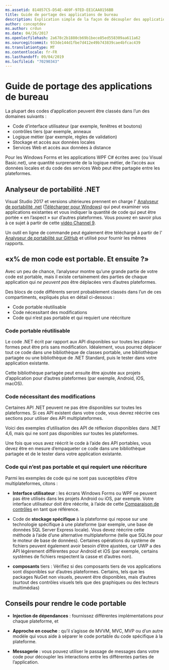 ```yaml
---
ms.assetid: 814857C5-D54E-469F-97ED-EE1CAA0156BB
title: Guide de portage des applications de bureau
description: Explication simple de la façon de découpler des applications Windows Forms ou WPF existantes pour créer des applications multiplateformes à exécuter sur macOS, iOS, Android, ainsi que UWP/Windows 10.
author: conceptdev
ms.author: crdun
ms.date: 04/26/2017
ms.openlocfilehash: 2a678c2b1880cb69b1bece85ed558309aa611a62
ms.sourcegitcommit: 933de144d1fbe7d412e49b743839cae4bfcac439
ms.translationtype: MT
ms.contentlocale: fr-FR
ms.lasthandoff: 09/04/2019
ms.locfileid: "70290343"
---
```

# <a name="desktop-app-porting-guidance"></a>Guide de portage des applications de bureau

La plupart des codes d’application peuvent être classés dans l’un des domaines suivants :

- Code d’interface utilisateur (par exemple, fenêtres et boutons)
- contrôles tiers (par exemple, anneaux
- Logique métier (par exemple, règles de validation)
- Stockage et accès aux données locales
- Services Web et accès aux données à distance

Pour les Windows Forms et les applications WPF C# écrites avec (ou Visual Basic.net), une quantité surprenante de la logique métier, de l’accès aux données locales et du code des services Web peut être partagée entre les plateformes.

## <a name="net-portability-analyzer"></a>Analyseur de portabilité .NET

Visual Studio 2017 et versions ultérieures prennent en charge l' [Analyseur de portabilité .net](https://docs.microsoft.com/dotnet/articles/standard/portability-analyzer) ([Télécharger pour Windows](https://marketplace.visualstudio.com/items?itemName=ConnieYau.NETPortabilityAnalyzer)) qui peut examiner vos applications existantes et vous indiquer la quantité de code qui peut être portée « en l’aspect » sur d’autres plateformes. Vous pouvez en savoir plus à ce sujet à partir de cette [vidéo Channel 9](https://channel9.msdn.com/Blogs/Seth-Juarez/A-Brief-Look-at-the-NET-Portability-Analyzer).

Un outil en ligne de commande peut également être téléchargé à partir de l' [Analyseur de portabilité sur GitHub](https://github.com/Microsoft/dotnet-apiport) et utilisé pour fournir les mêmes rapports.

## <a name="x-of-my-code-is-portable-what-next"></a>«x% de mon code est portable. Et ensuite ?»

Avec un peu de chance, l’analyseur montre qu’une grande partie de votre code est portable, mais il existe certainement des parties de chaque application qui _ne peuvent pas_ être déplacées vers d’autres plateformes.

Des blocs de code différents seront probablement classés dans l’un de ces compartiments, expliqués plus en détail ci-dessous :

- Code portable réutilisable
- Code nécessitant des modifications
- Code qui n’est pas portable et qui requiert une réécriture

### <a name="re-useable-portable-code"></a>Code portable réutilisable

Le code .NET écrit par rapport aux API disponibles sur toutes les plates-formes peut être pris sans modification. Idéalement, vous pourrez déplacer tout ce code dans une bibliothèque de classes portable, une bibliothèque partagée ou une bibliothèque de .NET Standard, puis le tester dans votre application existante.

Cette bibliothèque partagée peut ensuite être ajoutée aux projets d’application pour d’autres plateformes (par exemple, Android, iOS, macOS).

### <a name="code-that-requires-changes"></a>Code nécessitant des modifications

Certaines API .NET peuvent ne pas être disponibles sur toutes les plateformes. Si ces API existent dans votre code, vous devrez réécrire ces sections pour utiliser des API multiplateformes.

Voici des exemples d’utilisation des API de réflexion disponibles dans .NET 4,6, mais qui ne sont pas disponibles sur toutes les plateformes.

Une fois que vous avez réécrit le code à l’aide des API portables, vous devez être en mesure d’empaqueter ce code dans une bibliothèque partagée et de le tester dans votre application existante.

### <a name="code-that-isnt-portable-and-requires-a-re-write"></a>Code qui n’est pas portable et qui requiert une réécriture

Parmi les exemples de code qui ne sont pas susceptibles d’être multiplateformes, citons :

- **Interface utilisateur** : les écrans Windows Forms ou WPF ne peuvent pas être utilisés dans les projets Android ou iOS, par exemple. Votre interface utilisateur doit être réécrite, à l’aide de cette [Comparaison de contrôles](~/cross-platform/desktop/controls/index.md) en tant que référence.

- Code de **stockage spécifique** à la plateforme qui repose sur une technologie spécifique à une plateforme (par exemple, une base de données SQL Server Express locale). Vous devez réécrire cette méthode à l’aide d’une alternative multiplateforme (telle que SQLite pour le moteur de base de données).
Certaines opérations du système de fichiers peuvent également avoir besoin d’être ajustées, car UWP a des API légèrement différentes pour Android et iOS (par exemple, certains systèmes de fichiers respectent la casse et d’autres non).

- **composants** tiers : Vérifiez si des composants tiers de vos applications sont disponibles sur d’autres plateformes. Certains, tels que les packages NuGet non visuels, peuvent être disponibles, mais d’autres (surtout des contrôles visuels tels que des graphiques ou des lecteurs multimédias)

## <a name="tips-for-making-code-portable"></a>Conseils pour rendre le code portable

- **Injection de dépendances** : fournissez différentes implémentations pour chaque plateforme, et

- **Approche en couche** : qu’il s’agisse de MVVM, MVC, MVP ou d’un autre modèle qui vous aide à séparer le code portable du code spécifique à la plateforme.

- **Messagerie** : vous pouvez utiliser le passage de messages dans votre code pour découpler les interactions entre les différentes parties de l’application.
